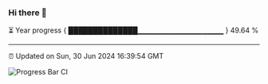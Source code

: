 ### Hi there 👋

⏳ Year progress { ██████████████▁▁▁▁▁▁▁▁▁▁▁▁▁▁▁▁ } 49.64 %

---

⏰ Updated on Sun, 30 Jun 2024 16:39:54 GMT

![Progress Bar CI](https://github.com/IshwaranRudhara/GIT-ACTION/workflows/Progress%20Bar%20CI/badge.svg)
